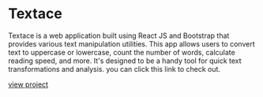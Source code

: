 # Textace
<p>Textace is a web application built using React JS and Bootstrap that provides various text manipulation utilities. This app allows users to convert text to uppercase or lowercase, count the number of words, calculate reading speed, and more. It's designed to be a handy tool for quick text transformations and analysis.
you can click this link to check out.</p>
<a href="https://textace.netlify.app">view project</a>
